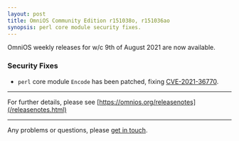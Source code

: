 ```yaml
---
layout: post
title: OmniOS Community Edition r151038o, r151036ao
synopsis: perl core module security fixes.
---
```

OmniOS weekly releases for w/c 9th of August 2021 are now available.

### Security Fixes

* `perl` core module `Encode` has been patched, fixing
  [CVE-2021-36770](https://cve.mitre.org/cgi-bin/cvename.cgi?name=CVE-2021-36770).

---

For further details, please see
[https://omnios.org/releasenotes](/releasenotes.html)

---

Any problems or questions, please [get in touch](/about/contact.html).

